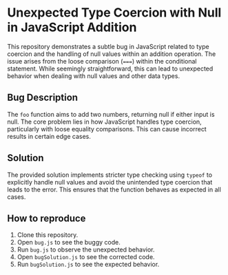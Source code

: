 # Unexpected Type Coercion with Null in JavaScript Addition

This repository demonstrates a subtle bug in JavaScript related to type coercion and the handling of null values within an addition operation.  The issue arises from the loose comparison (`===`) within the conditional statement.  While seemingly straightforward, this can lead to unexpected behavior when dealing with null values and other data types.

## Bug Description

The `foo` function aims to add two numbers, returning null if either input is null.  The core problem lies in how JavaScript handles type coercion, particularly with loose equality comparisons.  This can cause incorrect results in certain edge cases.

## Solution

The provided solution implements stricter type checking using `typeof` to explicitly handle null values and avoid the unintended type coercion that leads to the error.  This ensures that the function behaves as expected in all cases.

## How to reproduce
1. Clone this repository.
2. Open `bug.js` to see the buggy code.
3. Run `bug.js` to observe the unexpected behavior.
4. Open `bugSolution.js` to see the corrected code.
5. Run `bugSolution.js` to see the expected behavior.